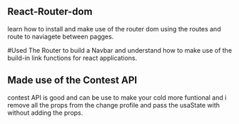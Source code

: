 ## React-Router-dom 

learn how to install and make use of the router dom using the routes and route to naviagete between pagges. 

#Used The Router to build a Navbar and understand how to make use of the build-in link functions for react applications. 

## Made use of the Contest API

contest API is good and can be use to make your cold more funtional and i remove all the props from the change profile and pass the usaState with <ChangeProfile /> without adding the props.